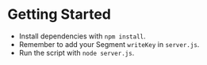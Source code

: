 # Getting Started

- Install dependencies with `npm install`.
- Remember to add your Segment `writeKey` in `server.js`.
- Run the script with `node server.js`.
